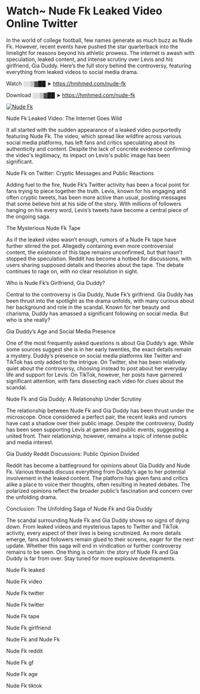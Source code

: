 # Watch~ Nude Fk Leaked Video Online Twitter

In the world of college football, few names generate as much buzz as Nude Fk. However, recent events have pushed the star quarterback into the limelight for reasons beyond his athletic prowess. The internet is awash with speculation, leaked content, and intense scrutiny over Levis and his girlfriend, Gia Duddy. Here’s the full story behind the controversy, featuring everything from leaked videos to social media drama.

Watch ░░▒▓██ ➤ https://hmhmed.com/nude-fk

Download ░░▒▓██ ➤ https://hmhmed.com/nude-fk

[![Nude Fk](https://i.imgur.com/dJHk4Zq.gif)](https://hmhmed.com/nude-fk)

Nude Fk Leaked Video: The Internet Goes Wild

It all started with the sudden appearance of a leaked video purportedly featuring Nude Fk. The video, which spread like wildfire across various social media platforms, has left fans and critics speculating about its authenticity and content. Despite the lack of concrete evidence confirming the video's legitimacy, its impact on Levis's public image has been significant.

Nude Fk on Twitter: Cryptic Messages and Public Reactions

Adding fuel to the fire, Nude Fk’s Twitter activity has been a focal point for fans trying to piece together the truth. Levis, known for his engaging and often cryptic tweets, has been more active than usual, posting messages that some believe hint at his side of the story. With millions of followers hanging on his every word, Levis’s tweets have become a central piece of the ongoing saga.

The Mysterious Nude Fk Tape

As if the leaked video wasn’t enough, rumors of a Nude Fk tape have further stirred the pot. Allegedly containing even more controversial content, the existence of this tape remains unconfirmed, but that hasn’t stopped the speculation. Reddit has become a hotbed for discussions, with users sharing supposed details and theories about the tape. The debate continues to rage on, with no clear resolution in sight.

Who is Nude Fk’s Girlfriend, Gia Duddy?

Central to the controversy is Gia Duddy, Nude Fk’s girlfriend. Gia Duddy has been thrust into the spotlight as the drama unfolds, with many curious about her background and role in the scandal. Known for her beauty and charisma, Duddy has amassed a significant following on social media. But who is she really?

Gia Duddy’s Age and Social Media Presence

One of the most frequently asked questions is about Gia Duddy’s age. While some sources suggest she is in her early twenties, the exact details remain a mystery. Duddy’s presence on social media platforms like Twitter and TikTok has only added to the intrigue. On Twitter, she has been relatively quiet about the controversy, choosing instead to post about her everyday life and support for Levis. On TikTok, however, her posts have garnered significant attention, with fans dissecting each video for clues about the scandal.

Nude Fk and Gia Duddy: A Relationship Under Scrutiny

The relationship between Nude Fk and Gia Duddy has been thrust under the microscope. Once considered a perfect pair, the recent leaks and rumors have cast a shadow over their public image. Despite the controversy, Duddy has been seen supporting Levis at games and public events, suggesting a united front. Their relationship, however, remains a topic of intense public and media interest.

Gia Duddy Reddit Discussions: Public Opinion Divided

Reddit has become a battleground for opinions about Gia Duddy and Nude Fk. Various threads discuss everything from Duddy’s age to her potential involvement in the leaked content. The platform has given fans and critics alike a place to voice their thoughts, often resulting in heated debates. The polarized opinions reflect the broader public’s fascination and concern over the unfolding drama.

Conclusion: The Unfolding Saga of Nude Fk and Gia Duddy

The scandal surrounding Nude Fk and Gia Duddy shows no signs of dying down. From leaked videos and mysterious tapes to Twitter and TikTok activity, every aspect of their lives is being scrutinized. As more details emerge, fans and followers remain glued to their screens, eager for the next update. Whether this saga will end in vindication or further controversy remains to be seen. One thing is certain: the story of Nude Fk and Gia Duddy is far from over. Stay tuned for more explosive developments.

Nude Fk leaked

Nude Fk video

Nude Fk twitter

Nude Fk twitter

Nude Fk tape

Nude Fk girlfriend

Nude Fk and Nude Fk

Nude Fk reddit

Nude Fk gf

Nude Fk age

Nude Fk tiktok